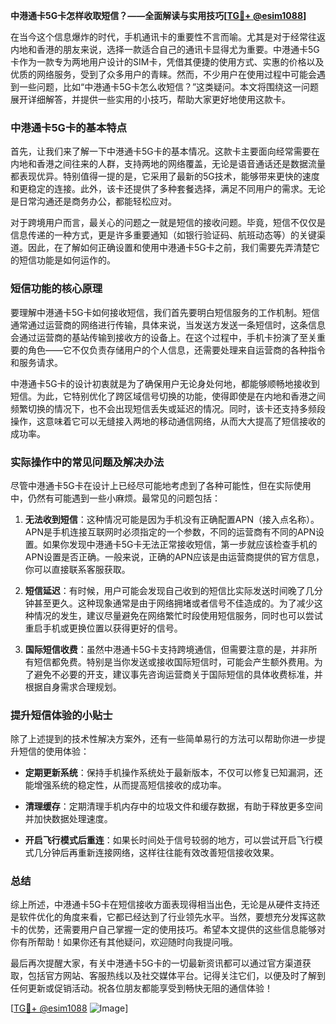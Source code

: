 **中港通卡5G卡怎样收取短信？——全面解读与实用技巧[[TG💪+ @esim1088](https://t.me/s/esim1088)]**

在当今这个信息爆炸的时代，手机通讯卡的重要性不言而喻。尤其是对于经常往返内地和香港的朋友来说，选择一款适合自己的通讯卡显得尤为重要。中港通卡5G卡作为一款专为两地用户设计的SIM卡，凭借其便捷的使用方式、实惠的价格以及优质的网络服务，受到了众多用户的青睐。然而，不少用户在使用过程中可能会遇到一些问题，比如“中港通卡5G卡怎么收短信？”这类疑问。本文将围绕这一问题展开详细解答，并提供一些实用的小技巧，帮助大家更好地使用这款卡。

### 中港通卡5G卡的基本特点

首先，让我们来了解一下中港通卡5G卡的基本情况。这款卡主要面向经常需要在内地和香港之间往来的人群，支持两地的网络覆盖，无论是语音通话还是数据流量都表现优异。特别值得一提的是，它采用了最新的5G技术，能够带来更快的速度和更稳定的连接。此外，该卡还提供了多种套餐选择，满足不同用户的需求。无论是日常沟通还是商务办公，都能轻松应对。

对于跨境用户而言，最关心的问题之一就是短信的接收问题。毕竟，短信不仅仅是信息传递的一种方式，更是许多重要通知（如银行验证码、航班动态等）的关键渠道。因此，在了解如何正确设置和使用中港通卡5G卡之前，我们需要先弄清楚它的短信功能是如何运作的。

### 短信功能的核心原理

要理解中港通卡5G卡如何接收短信，我们首先要明白短信服务的工作机制。短信通常通过运营商的网络进行传输，具体来说，当发送方发送一条短信时，这条信息会通过运营商的基站传输到接收方的设备上。在这个过程中，手机卡扮演了至关重要的角色——它不仅负责存储用户的个人信息，还需要处理来自运营商的各种指令和服务请求。

中港通卡5G卡的设计初衷就是为了确保用户无论身处何地，都能够顺畅地接收到短信。为此，它特别优化了跨区域信号切换的功能，使得即使是在内地和香港之间频繁切换的情况下，也不会出现短信丢失或延迟的情况。同时，该卡还支持多频段操作，这意味着它可以无缝接入两地的移动通信网络，从而大大提高了短信接收的成功率。

### 实际操作中的常见问题及解决办法

尽管中港通卡5G卡在设计上已经尽可能地考虑到了各种可能性，但在实际使用中，仍然有可能遇到一些小麻烦。最常见的问题包括：

1. **无法收到短信**：这种情况可能是因为手机没有正确配置APN（接入点名称）。APN是手机连接互联网时必须指定的一个参数，不同的运营商有不同的APN设置。如果你发现中港通卡5G卡无法正常接收短信，第一步就应该检查手机的APN设置是否正确。一般来说，正确的APN应该是由运营商提供的官方信息，你可以直接联系客服获取。

2. **短信延迟**：有时候，用户可能会发现自己收到的短信比实际发送时间晚了几分钟甚至更久。这种现象通常是由于网络拥堵或者信号不佳造成的。为了减少这种情况的发生，建议尽量避免在网络繁忙时段使用短信服务，同时也可以尝试重启手机或更换位置以获得更好的信号。

3. **国际短信收费**：虽然中港通卡5G卡支持跨境通信，但需要注意的是，并非所有短信都免费。特别是当你发送或接收国际短信时，可能会产生额外费用。为了避免不必要的开支，建议事先咨询运营商关于国际短信的具体收费标准，并根据自身需求合理规划。

### 提升短信体验的小贴士

除了上述提到的技术性解决方案外，还有一些简单易行的方法可以帮助你进一步提升短信的使用体验：

- **定期更新系统**：保持手机操作系统处于最新版本，不仅可以修复已知漏洞，还能增强系统的稳定性，从而提高短信接收的成功率。
  
- **清理缓存**：定期清理手机内存中的垃圾文件和缓存数据，有助于释放更多空间并加快数据处理速度。
  
- **开启飞行模式后重连**：如果长时间处于信号较弱的地方，可以尝试开启飞行模式几分钟后再重新连接网络，这样往往能有效改善短信接收效果。

### 总结

综上所述，中港通卡5G卡在短信接收方面表现得相当出色，无论是从硬件支持还是软件优化的角度来看，它都已经达到了行业领先水平。当然，要想充分发挥这款卡的优势，还需要用户自己掌握一定的使用技巧。希望本文提供的这些信息能够对你有所帮助！如果你还有其他疑问，欢迎随时向我提问哦。

最后再次提醒大家，有关中港通卡5G卡的一切最新资讯都可以通过官方渠道获取，包括官方网站、客服热线以及社交媒体平台。记得关注它们，以便及时了解到任何更新或促销活动。祝各位朋友都能享受到畅快无阻的通信体验！

[[TG💪+ @esim1088](https://t.me/s/esim1088) ![Image](https://i.postimg.cc/4NQfJmqS/Snipaste-2025-05-13-00-14-12.png)]